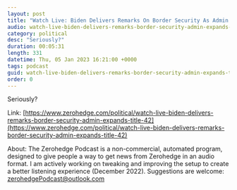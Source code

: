 ```yaml
---
layout: post
title: "Watch Live: Biden Delivers Remarks On Border Security As Admin Expands Title 42"
audio: watch-live-biden-delivers-remarks-border-security-admin-expands-title-42-0
category: political
desc: "Seriously?"
duration: 00:05:31
length: 331
datetime: Thu, 05 Jan 2023 16:21:00 +0000
tags: podcast
guid: watch-live-biden-delivers-remarks-border-security-admin-expands-title-42-0
order: 0
---
```

Seriously?

Link: [https://www.zerohedge.com/political/watch-live-biden-delivers-remarks-border-security-admin-expands-title-42](https://www.zerohedge.com/political/watch-live-biden-delivers-remarks-border-security-admin-expands-title-42)

About: The Zerohedge Podcast is a non-commercial, automated program, designed to give people a way to get news from Zerohedge in an audio format.  I am actively working on tweaking and improving the setup to create a better listening experience (December 2022).  Suggestions are welcome: [zerohedgePodcast@outlook.com](mailto:zerohedgePodcast@outlook.com)